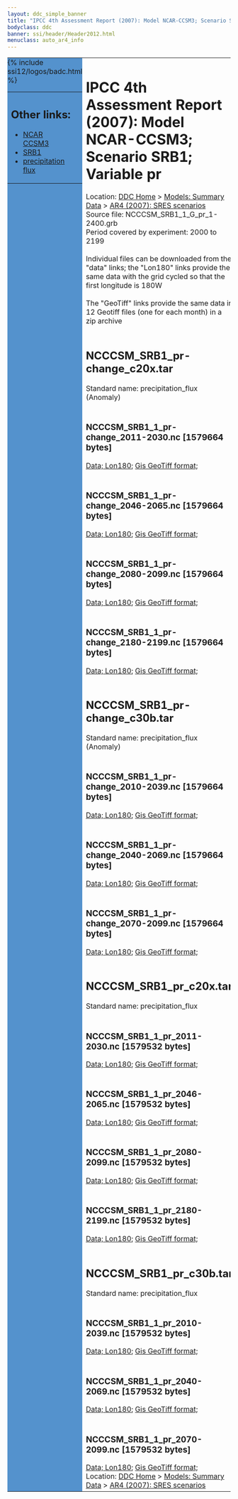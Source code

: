 ```yaml
---
layout: ddc_simple_banner
title: "IPCC 4th Assessment Report (2007): Model NCAR-CCSM3; Scenario SRB1; Variable pr"
bodyclass: ddc
banner: ssi/header/Header2012.html
menuclass: auto_ar4_info
---
```



<table width="100%" border="0" cellspacing="0" cellpadding="0" style="border-collapse: collapse;">
<tr style="margin:0;padding:0;border:0;">
<td style="margin:0;padding:0;border:0;height:1pt;width:150pt;background:#5492CD;" valign="top" >

<div id="lh-col2" class="auto_ar4_info">
<table class="menumain" bgcolor="#5492CD" cellspacing="0" width="100%" border="0">
<tr><td>
<h2> Other links:</h2>
<ul>
<li><a href="/auto/ar4/model-NCAR-CCSM3.html">NCAR<br/>CCSM3</a></li>
<li><a href="/auto/ar4/scenario-SRB1.html">SRB1</a></li>
<li><a href="/auto/ar4/var-precipitation_flux.html">precipitation flux</a></li>
</ul>
</td></tr>
{% include ssi12/logos/badc.html %}
</table>
</div>
</td>
<td><h1>IPCC 4th Assessment Report (2007): Model NCAR-CCSM3; Scenario SRB1; Variable pr</h1>

<!-- Breadcrumb1 -->
<div id="breadcrumb1" align="left">
Location: <a href="/index.html">DDC Home</a> > <a href="/sim/gcm_clim/">Models: Summary Data</a>
> <a href="/sim/gcm_clim/SRES_AR4/index.html">AR4 (2007): SRES scenarios</a>
</div>
<!-- End of Breadcrumb1 -->Source file: NCCCSM_SRB1_1_G_pr_1-2400.grb
<br/>
Period covered by experiment: 2000 to 2199<br/>
<br/>Individual files can be downloaded from the "data" links; the "Lon180" links provide the same data
         with the grid cycled so that the first longitude is 180W<br/>
<br/>The "GeoTiff" links provide the same data in 12 Geotiff files (one for each month)
          in a zip archive<br/>
<br/><h2>NCCCSM_SRB1_pr-change_c20x.tar</h2>
Standard name: precipitation_flux (Anomaly)<br>
<br/><h3>NCCCSM_SRB1_1_pr-change_2011-2030.nc [1579664 bytes]</h3>
<a href="http://apps.ipcc-data.org/cgi-bin/downl/ar4_nc/pr/NCCCSM_SRB1_1_pr-change_2011-2030.nc">Data; </a><a href="http://apps.ipcc-data.org/cgi-bin/downl/ar4_nc/pr/NCCCSM_SRB1_1_pr-change_2011-2030.cyto180.nc"> Lon180</a>; <a href="/cgi-bin/downl/ar4_tif/pr/NCCCSM_SRB1_1_pr-change_2011-2030.zip">Gis GeoTiff format; </a><br/>
<br/><h3>NCCCSM_SRB1_1_pr-change_2046-2065.nc [1579664 bytes]</h3>
<a href="http://apps.ipcc-data.org/cgi-bin/downl/ar4_nc/pr/NCCCSM_SRB1_1_pr-change_2046-2065.nc">Data; </a><a href="http://apps.ipcc-data.org/cgi-bin/downl/ar4_nc/pr/NCCCSM_SRB1_1_pr-change_2046-2065.cyto180.nc"> Lon180</a>; <a href="/cgi-bin/downl/ar4_tif/pr/NCCCSM_SRB1_1_pr-change_2046-2065.zip">Gis GeoTiff format; </a><br/>
<br/><h3>NCCCSM_SRB1_1_pr-change_2080-2099.nc [1579664 bytes]</h3>
<a href="http://apps.ipcc-data.org/cgi-bin/downl/ar4_nc/pr/NCCCSM_SRB1_1_pr-change_2080-2099.nc">Data; </a><a href="http://apps.ipcc-data.org/cgi-bin/downl/ar4_nc/pr/NCCCSM_SRB1_1_pr-change_2080-2099.cyto180.nc"> Lon180</a>; <a href="/cgi-bin/downl/ar4_tif/pr/NCCCSM_SRB1_1_pr-change_2080-2099.zip">Gis GeoTiff format; </a><br/>
<br/><h3>NCCCSM_SRB1_1_pr-change_2180-2199.nc [1579664 bytes]</h3>
<a href="http://apps.ipcc-data.org/cgi-bin/downl/ar4_nc/pr/NCCCSM_SRB1_1_pr-change_2180-2199.nc">Data; </a><a href="http://apps.ipcc-data.org/cgi-bin/downl/ar4_nc/pr/NCCCSM_SRB1_1_pr-change_2180-2199.cyto180.nc"> Lon180</a>; <a href="/cgi-bin/downl/ar4_tif/pr/NCCCSM_SRB1_1_pr-change_2180-2199.zip">Gis GeoTiff format; </a><br/>
<br/><h2>NCCCSM_SRB1_pr-change_c30b.tar</h2>
Standard name: precipitation_flux (Anomaly)<br>
<br/><h3>NCCCSM_SRB1_1_pr-change_2010-2039.nc [1579664 bytes]</h3>
<a href="http://apps.ipcc-data.org/cgi-bin/downl/ar4_nc/pr/NCCCSM_SRB1_1_pr-change_2010-2039.nc">Data; </a><a href="http://apps.ipcc-data.org/cgi-bin/downl/ar4_nc/pr/NCCCSM_SRB1_1_pr-change_2010-2039.cyto180.nc"> Lon180</a>; <a href="/cgi-bin/downl/ar4_tif/pr/NCCCSM_SRB1_1_pr-change_2010-2039.zip">Gis GeoTiff format; </a><br/>
<br/><h3>NCCCSM_SRB1_1_pr-change_2040-2069.nc [1579664 bytes]</h3>
<a href="http://apps.ipcc-data.org/cgi-bin/downl/ar4_nc/pr/NCCCSM_SRB1_1_pr-change_2040-2069.nc">Data; </a><a href="http://apps.ipcc-data.org/cgi-bin/downl/ar4_nc/pr/NCCCSM_SRB1_1_pr-change_2040-2069.cyto180.nc"> Lon180</a>; <a href="/cgi-bin/downl/ar4_tif/pr/NCCCSM_SRB1_1_pr-change_2040-2069.zip">Gis GeoTiff format; </a><br/>
<br/><h3>NCCCSM_SRB1_1_pr-change_2070-2099.nc [1579664 bytes]</h3>
<a href="http://apps.ipcc-data.org/cgi-bin/downl/ar4_nc/pr/NCCCSM_SRB1_1_pr-change_2070-2099.nc">Data; </a><a href="http://apps.ipcc-data.org/cgi-bin/downl/ar4_nc/pr/NCCCSM_SRB1_1_pr-change_2070-2099.cyto180.nc"> Lon180</a>; <a href="/cgi-bin/downl/ar4_tif/pr/NCCCSM_SRB1_1_pr-change_2070-2099.zip">Gis GeoTiff format; </a><br/>
<br/><h2>NCCCSM_SRB1_pr_c20x.tar</h2>
Standard name: precipitation_flux<br>
<br/><h3>NCCCSM_SRB1_1_pr_2011-2030.nc [1579532 bytes]</h3>
<a href="http://apps.ipcc-data.org/cgi-bin/downl/ar4_nc/pr/NCCCSM_SRB1_1_pr_2011-2030.nc">Data; </a><a href="http://apps.ipcc-data.org/cgi-bin/downl/ar4_nc/pr/NCCCSM_SRB1_1_pr_2011-2030.cyto180.nc"> Lon180</a>; <a href="/cgi-bin/downl/ar4_tif/pr/NCCCSM_SRB1_1_pr_2011-2030.zip">Gis GeoTiff format; </a><br/>
<br/><h3>NCCCSM_SRB1_1_pr_2046-2065.nc [1579532 bytes]</h3>
<a href="http://apps.ipcc-data.org/cgi-bin/downl/ar4_nc/pr/NCCCSM_SRB1_1_pr_2046-2065.nc">Data; </a><a href="http://apps.ipcc-data.org/cgi-bin/downl/ar4_nc/pr/NCCCSM_SRB1_1_pr_2046-2065.cyto180.nc"> Lon180</a>; <a href="/cgi-bin/downl/ar4_tif/pr/NCCCSM_SRB1_1_pr_2046-2065.zip">Gis GeoTiff format; </a><br/>
<br/><h3>NCCCSM_SRB1_1_pr_2080-2099.nc [1579532 bytes]</h3>
<a href="http://apps.ipcc-data.org/cgi-bin/downl/ar4_nc/pr/NCCCSM_SRB1_1_pr_2080-2099.nc">Data; </a><a href="http://apps.ipcc-data.org/cgi-bin/downl/ar4_nc/pr/NCCCSM_SRB1_1_pr_2080-2099.cyto180.nc"> Lon180</a>; <a href="/cgi-bin/downl/ar4_tif/pr/NCCCSM_SRB1_1_pr_2080-2099.zip">Gis GeoTiff format; </a><br/>
<br/><h3>NCCCSM_SRB1_1_pr_2180-2199.nc [1579532 bytes]</h3>
<a href="http://apps.ipcc-data.org/cgi-bin/downl/ar4_nc/pr/NCCCSM_SRB1_1_pr_2180-2199.nc">Data; </a><a href="http://apps.ipcc-data.org/cgi-bin/downl/ar4_nc/pr/NCCCSM_SRB1_1_pr_2180-2199.cyto180.nc"> Lon180</a>; <a href="/cgi-bin/downl/ar4_tif/pr/NCCCSM_SRB1_1_pr_2180-2199.zip">Gis GeoTiff format; </a><br/>
<br/><h2>NCCCSM_SRB1_pr_c30b.tar</h2>
Standard name: precipitation_flux<br>
<br/><h3>NCCCSM_SRB1_1_pr_2010-2039.nc [1579532 bytes]</h3>
<a href="http://apps.ipcc-data.org/cgi-bin/downl/ar4_nc/pr/NCCCSM_SRB1_1_pr_2010-2039.nc">Data; </a><a href="http://apps.ipcc-data.org/cgi-bin/downl/ar4_nc/pr/NCCCSM_SRB1_1_pr_2010-2039.cyto180.nc"> Lon180</a>; <a href="/cgi-bin/downl/ar4_tif/pr/NCCCSM_SRB1_1_pr_2010-2039.zip">Gis GeoTiff format; </a><br/>
<br/><h3>NCCCSM_SRB1_1_pr_2040-2069.nc [1579532 bytes]</h3>
<a href="http://apps.ipcc-data.org/cgi-bin/downl/ar4_nc/pr/NCCCSM_SRB1_1_pr_2040-2069.nc">Data; </a><a href="http://apps.ipcc-data.org/cgi-bin/downl/ar4_nc/pr/NCCCSM_SRB1_1_pr_2040-2069.cyto180.nc"> Lon180</a>; <a href="/cgi-bin/downl/ar4_tif/pr/NCCCSM_SRB1_1_pr_2040-2069.zip">Gis GeoTiff format; </a><br/>
<br/><h3>NCCCSM_SRB1_1_pr_2070-2099.nc [1579532 bytes]</h3>
<a href="http://apps.ipcc-data.org/cgi-bin/downl/ar4_nc/pr/NCCCSM_SRB1_1_pr_2070-2099.nc">Data; </a><a href="http://apps.ipcc-data.org/cgi-bin/downl/ar4_nc/pr/NCCCSM_SRB1_1_pr_2070-2099.cyto180.nc"> Lon180</a>; <a href="/cgi-bin/downl/ar4_tif/pr/NCCCSM_SRB1_1_pr_2070-2099.zip">Gis GeoTiff format; </a><br/>
<!-- Breadcrumb2 -->
<div id="breadcrumb2" align="left">
Location: <a href="/index.html">DDC Home</a> > <a href="/sim/gcm_clim/">Models: Summary Data</a>
> <a href="/sim/gcm_clim/SRES_AR4/index.html">AR4 (2007): SRES scenarios</a>
</div>
<!-- End of Breadcrumb2 --></td></tr></table>
